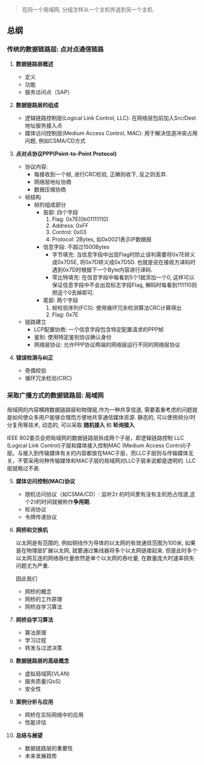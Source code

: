 >在同一个局域网, 分组怎样从一个主机传送到另一个主机.

## 总纲

### 传统的数据链路层: 点对点通信链路

1. **数据链路层概述**
   - 定义
   - 功能
   - 服务访问点（SAP）

2. **数据链路层的组成**
   - 逻辑链路控制层(Logical Link Control, LLC): 在网络层包前加入Src/Dest地址服务接入点
   - 媒体访问控制层(Medium Access Control, MAC): 用于解决信道冲突占用问题, 例如CSMA/CD方式

3. **点对点协议PPP(Point-to-Point Protocol)**
   - 协议内容:  
	   - 每接收到一个帧, 进行CRC检验, 正确则收下, 反之则丢弃.
	   - 网络层地址协商
	   - 数据压缩协商
   - 帧结构
	   - 帧的组成部分
		   - 首部: 四个字段
			   1. Flag: 0x7E(0b01111110)
			   2. Address: 0xFF
			   3. Control: 0x03
			   4. Protocol: 2Bytes, 如0x0021表示IP数据报 
		   - 信息字段: 不超过1500Bytes
			   - 字节填充: 当信息字段中出现Flag时防止误判需要将0x7E转义成0x7D5E, 将0x7D转义成0x7D5D. 也就是说在接收方译码时遇到0x7D时根据下一个Byte内容进行译码.
			   - 零比特填充: 在信息字段中每看到5个1就添加一个0, 这样可以保证信息字段中不会出现标志字段Flag, 解码时每看到111110则把这个0去掉即可.
		   - 尾部: 两个字段
			   1. 帧检验序列(FCS): 使用循环冗余检测算法CRC计算得出
			   2. Flag: 0x7E
   - 链路建立
	   - LCP配置协商: 一个信息字段包含特定配置请求的PPP帧
	   - 鉴别: 使用特定鉴别协议确认身份
	   - 网络层协议: 允许PPP协议两端的网络层运行不同的网络层协议


4. **错误检测与纠正**
   - 奇偶校验
   - 循环冗余检验(CRC)

### 采取广播方式的数据链路层: 局域网

局域网的内容横跨数据链路层和物理层,作为一种共享信道, 需要着重考虑的问题就是如何使众多用户能够合理而方便地共享通信媒体资源. 静态的, 可以使用频分/时分复用等技术, 动态的, 可以采取 **随机接入** 和 **轮询接入**

IEEE 802委员会把局域网的数据链路层拆成两个子层，即逻辑链路控制 LLC (Logical Link Control)子层和媒体接入控制MAC (Medium Access Control)子层。与接入到传输媒体有关的内容都放在MAC子层，而LLC子层则与传输媒体无关，不管采用何种传输媒体和MAC子层的局域网对LLC子层来说都是透明的. LLC层就略过不表.

5. **媒体访问控制(MAC)协议**
   - 随机访问协议（如CSMA/CD）: 监听2$\tau$ 的时间里有没有主机抢占信道,这个$2\tau$的时间就被称作**争用期**.
   - 轮询协议
   - 令牌传递协议

6. **网桥和交换机**

   以太网是有范围的, 例如铜线作为导体的以太网的有效通信范围为100米, 如果是在物理层扩展以太网, 就要通过集线器将多个以太网链接起来. 但是此时多个以太网互连的网络吞吐量依然是单个以太网的吞吐量, 在数量庞大时速率损失问题尤为严重.
   
   因此我们

   - 网桥的概念
   - 网桥的工作原理
   - 网桥自学习算法

7. **网桥自学习算法**
   - 算法原理
   - 学习过程
   - 转发与过滤决策

8. **数据链路层的高级概念**
   - 虚拟局域网(VLAN)
   - 服务质量(QoS)
   - 安全性

9. **案例分析与应用**
   - 网桥在实际网络中的应用
   - 性能评估

10. **总结与展望**
    - 数据链路层的重要性
    - 未来发展趋势


